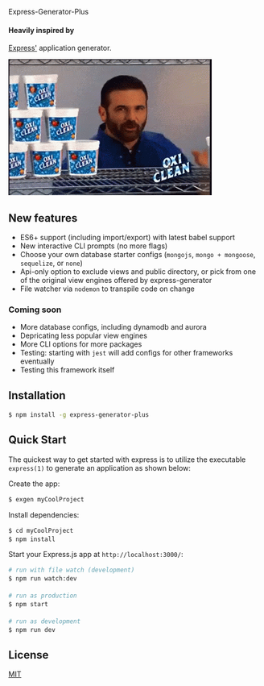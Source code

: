Express-Generator-Plus

#### Heavily inspired by
[Express'](https://www.npmjs.com/package/express) application generator.

![but wait theres more](assets/waitTheresMore.gif "So much more...")

## New features
* ES6+ support (including import/export) with latest babel support
* New interactive CLI prompts (no more flags)
* Choose your own database starter configs (`mongojs`, `mongo + mongoose`, `sequelize`, or `none`)
* Api-only option to exclude views and public directory, or pick from one of the original view engines offered by express-generator
* File watcher via `nodemon` to transpile code on change 

### Coming soon
* More database configs, including dynamodb and aurora
* Depricating less popular view engines
* More CLI options for more packages
* Testing: starting with `jest` will add configs for other frameworks eventually
* Testing this framework itself

## Installation

```sh
$ npm install -g express-generator-plus
```

## Quick Start

The quickest way to get started with express is to utilize the executable `express(1)` to generate an application as shown below:

Create the app:

```bash
$ exgen myCoolProject
```

Install dependencies:

```bash
$ cd myCoolProject
$ npm install
```

Start your Express.js app at `http://localhost:3000/`:

```bash
# run with file watch (development)
$ npm run watch:dev

# run as production
$ npm start

# run as development
$ npm run dev
```


## License

[MIT](LICENSE)
